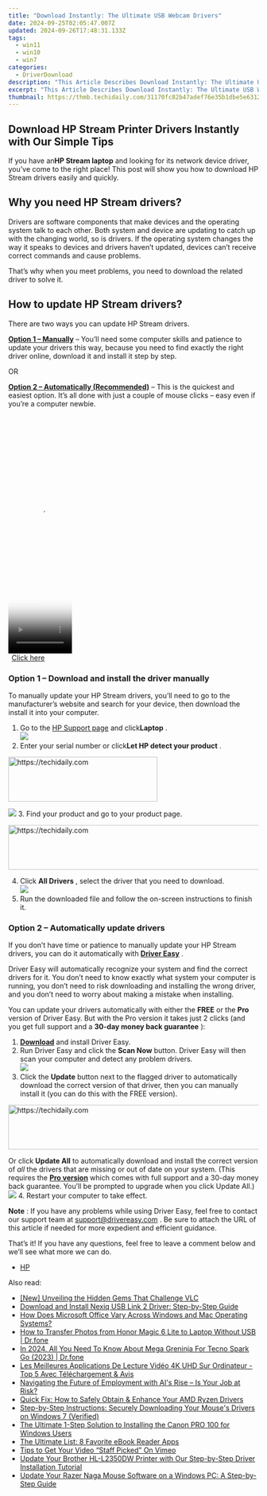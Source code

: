 ```yaml
---
title: "Download Instantly: The Ultimate USB Webcam Drivers"
date: 2024-09-25T02:05:47.007Z
updated: 2024-09-26T17:48:31.133Z
tags:
  - win11
  - win10
  - win7
categories:
  - DriverDownload
description: "This Article Describes Download Instantly: The Ultimate USB Webcam Drivers"
excerpt: "This Article Describes Download Instantly: The Ultimate USB Webcam Drivers"
thumbnail: https://thmb.techidaily.com/31170fc82b47adef76e35b1dbe5e6312865cece8cca3cd844fe92c1c213c87ec.jpg
---
```


## Download HP Stream Printer Drivers Instantly with Our Simple Tips

If you have an**HP Stream laptop** and looking for its network device driver, you’ve come to the right place! This post will show you how to download HP Stream drivers easily and quickly.

## Why you need HP Stream drivers?

 Drivers are software components that make devices and the operating system talk to each other. Both system and device are updating to catch up with the changing world, so is drivers. If the operating system changes the way it speaks to devices and drivers haven’t updated, devices can’t receive correct commands and cause problems.

 That’s why when you meet problems, you need to download the related driver to solve it.

## How to update HP Stream drivers?

There are two ways you can update HP Stream drivers.

**[Option 1 – Manually](https://tools.techidaily.com/drivereasy/download/)**  – You’ll need some computer skills and patience to update your drivers this way, because you need to find exactly the right driver online, download it and install it step by step.

OR

**[Option 2 – Automatically (Recommended)](https://www.drivereasy.com/knowledge/download-hp-stream-drivers-easily-quickly/#op2)**  – This is the quickest and easiest option. It’s all done with just a couple of mouse clicks – easy even if you’re a computer newbie.

<!-- affiliate ads begin -->
<span id="1977032">
					<video width="128" height="480" style="cursor:pointer"
           poster="//a.impactradius-go.com/display-clicktoplayimage/1977032.png"
           onclick="if(!this.playClicked){this.play();this.setAttribute('controls',true);this.playClicked=true;}">
	   <source src="//a.impactradius-go.com/display-ad/22993-1977032">
	   <img src="//a.impactradius-go.com/display-clicktoplayimage/1977032.png" style="border: none; height: 100%; width: 100%; object-fit: contain">
	</video>
	<div style="width:80px;text-align:center"><a href="javascript:window.open(decodeURIComponent('https%3A%2F%2Fhomestyler.sjv.io%2Fc%2F5597632%2F1977032%2F22993'), '_blank');void(0);">Click here</a></div>
</span>
<img height="0" width="0" src="https://imp.pxf.io/i/5597632/1977032/22993" style="position:absolute;visibility:hidden;" border="0" />
<!-- affiliate ads end -->

### **Option 1 –** **Download and install the driver manually**

 To manually update your HP Stream drivers, you’ll need to go to the manufacturer’s website and search for your device, then download the install it into your computer.

1. Go to the [HP Support page](https://support.hp.com/us-en/drivers) and click**Laptop** .  
![](https://images.drivereasy.com/wp-content/uploads/2019/08/hp1.jpg)
2. Enter your serial number or click**Let HP detect your product** .  

<!-- affiliate ads begin -->
<a href="https://aligracehair.sjv.io/c/5597632/1975836/19272" target="_top" id="1975836">
  <img src="//a.impactradius-go.com/display-ad/19272-1975836" border="0" alt="https://techidaily.com" width="300" height="90"/>
</a>
<img height="0" width="0" src="https://aligracehair.sjv.io/i/5597632/1975836/19272" style="position:absolute;visibility:hidden;" border="0" />
<!-- affiliate ads end -->

![](https://images.drivereasy.com/wp-content/uploads/2019/08/hp2.jpg)
3. Find your product and go to your product page.

<!-- affiliate ads begin -->
<a href="https://aligracehair.sjv.io/c/5597632/1885947/19272" target="_top" id="1885947">
  <img src="//a.impactradius-go.com/display-ad/19272-1885947" border="0" alt="https://techidaily.com" width="728" height="90"/>
</a>
<img height="0" width="0" src="https://aligracehair.sjv.io/i/5597632/1885947/19272" style="position:absolute;visibility:hidden;" border="0" />
<!-- affiliate ads end -->

4. Click **All Drivers** , select the driver that you need to download.  
![](https://images.drivereasy.com/wp-content/uploads/2019/08/hp.jpg)
5. Run the downloaded file and follow the on-screen instructions to finish it.

### **Option 2 – Automatically update drivers**

 If you don’t have time or patience to manually update your HP Stream drivers, you can do it automatically with **[Driver Easy](https://tools.techidaily.com/drivereasy/download/)**  .

 Driver Easy will automatically recognize your system and find the correct drivers for it. You don’t need to know exactly what system your computer is running, you don’t need to risk downloading and installing the wrong driver, and you don’t need to worry about making a mistake when installing.

 You can update your drivers automatically with either the **FREE** or the **Pro** version of Driver Easy. But with the Pro version it takes just 2 clicks (and you get full support and a **30-day money back guarantee** ):

1. **[Download](https://tools.techidaily.com/drivereasy/download/)**  and install Driver Easy.
2. Run Driver Easy and click the **Scan Now** button. Driver Easy will then scan your computer and detect any problem drivers.  
![](https://images.drivereasy.com/wp-content/uploads/2019/08/NVIDIA-18.jpg)
3. Click the **Update**  button next to the flagged driver to automatically download the correct version of that driver, then you can manually install it (you can do this with the FREE version).  

<!-- affiliate ads begin -->
<a href="https://laganoo.pxf.io/c/5597632/1528703/16446" target="_top" id="1528703">
  <img src="//a.impactradius-go.com/display-ad/16446-1528703" border="0" alt="https://techidaily.com" width="728" height="90"/>
</a>
<img height="0" width="0" src="https://laganoo.pxf.io/i/5597632/1528703/16446" style="position:absolute;visibility:hidden;" border="0" />
<!-- affiliate ads end -->

 Or click **Update All** to automatically download and install the correct version of _all_ the drivers that are missing or out of date on your system. (This requires the **[Pro version](https://tools.techidaily.com/drivereasy/download/)**  which comes with full support and a 30-day money back guarantee. You’ll be prompted to upgrade when you click Update All.)  
![](https://images.drivereasy.com/wp-content/uploads/2019/08/11-2.jpg)
4. Restart your computer to take effect.

**Note** : If you have any problems while using Driver Easy, feel free to contact our support team at [support@drivereasy.com](https://tools.techidaily.com/drivereasy/download/) .
 Be sure to attach the URL of this article if needed for more expedient and efficient guidance.

 That’s it! If you have any questions, feel free to leave a comment below and we’ll see what more we can do.

* [HP](https://tools.techidaily.com/drivereasy/download/)

<ins class="adsbygoogle"
     style="display:block"
     data-ad-format="autorelaxed"
     data-ad-client="ca-pub-7571918770474297"
     data-ad-slot="1223367746"></ins>

<ins class="adsbygoogle"
     style="display:block"
     data-ad-client="ca-pub-7571918770474297"
     data-ad-slot="8358498916"
     data-ad-format="auto"
     data-full-width-responsive="true"></ins>

<span class="atpl-alsoreadstyle">Also read:</span>
<div><ul>
<li><a href="https://some-guidance.techidaily.com/new-unveiling-the-hidden-gems-that-challenge-vlc/"><u>[New] Unveiling the Hidden Gems That Challenge VLC</u></a></li>
<li><a href="https://hardware-help.techidaily.com/download-and-install-nexiq-usb-link-2-driver-step-by-step-guide/"><u>Download and Install Nexiq USB Link 2 Driver: Step-by-Step Guide</u></a></li>
<li><a href="https://win-answers.techidaily.com/how-does-microsoft-office-vary-across-windows-and-mac-operating-systems/"><u>How Does Microsoft Office Vary Across Windows and Mac Operating Systems?</u></a></li>
<li><a href="https://android-transfer.techidaily.com/how-to-transfer-photos-from-honor-magic-6-lite-to-laptop-without-usb-drfone-by-drfone-transfer-from-android-transfer-from-android/"><u>How to Transfer Photos from Honor Magic 6 Lite to Laptop Without USB | Dr.fone</u></a></li>
<li><a href="https://android-pokemon-go.techidaily.com/in-2024-all-you-need-to-know-about-mega-greninja-for-tecno-spark-go-2023-drfone-by-drfone-virtual-android/"><u>In 2024, All You Need To Know About Mega Greninja For Tecno Spark Go (2023) | Dr.fone</u></a></li>
<li><a href="https://some-approaches.techidaily.com/les-meilleures-applications-de-lecture-video-4k-uhd-sur-ordinateur-top-5-avec-telechargement-and-avis/"><u>Les Meilleures Applications De Lecture Vidéo 4K UHD Sur Ordinateur - Top 5 Avec Téléchargement & Avis</u></a></li>
<li><a href="https://tech-revival.techidaily.com/navigating-the-future-of-employment-with-ais-rise-is-your-job-at-risk/"><u>Navigating the Future of Employment with AI's Rise – Is Your Job at Risk?</u></a></li>
<li><a href="https://hardware-help.techidaily.com/quick-fix-how-to-safely-obtain-and-enhance-your-amd-ryzen-drivers/"><u>Quick Fix: How to Safely Obtain & Enhance Your AMD Ryzen Drivers</u></a></li>
<li><a href="https://hardware-help.techidaily.com/step-by-step-instructions-securely-downloading-your-mouses-drivers-on-windows-7-verified/"><u>Step-by-Step Instructions: Securely Downloading Your Mouse's Drivers on Windows 7 (Verified)</u></a></li>
<li><a href="https://hardware-help.techidaily.com/the-ultimate-1-step-solution-to-installing-the-canon-pro-100-for-windows-users/"><u>The Ultimate 1-Step Solution to Installing the Canon PRO 100 for Windows Users</u></a></li>
<li><a href="https://techno-recovery.techidaily.com/the-ultimate-list-8-favorite-ebook-reader-apps/"><u>The Ultimate List: 8 Favorite eBook Reader Apps</u></a></li>
<li><a href="https://vimeo-videos.techidaily.com/tips-to-get-your-video-staff-picked-on-vimeo/"><u>Tips to Get Your Video “Staff Picked” On Vimeo</u></a></li>
<li><a href="https://hardware-help.techidaily.com/update-your-brother-hl-l2350dw-printer-with-our-step-by-step-driver-installation-tutorial/"><u>Update Your Brother HL-L2350DW Printer with Our Step-by-Step Driver Installation Tutorial</u></a></li>
<li><a href="https://hardware-help.techidaily.com/update-your-razer-naga-mouse-software-on-a-windows-pc-a-step-by-step-guide/"><u>Update Your Razer Naga Mouse Software on a Windows PC: A Step-by-Step Guide</u></a></li>
</ul></div>

